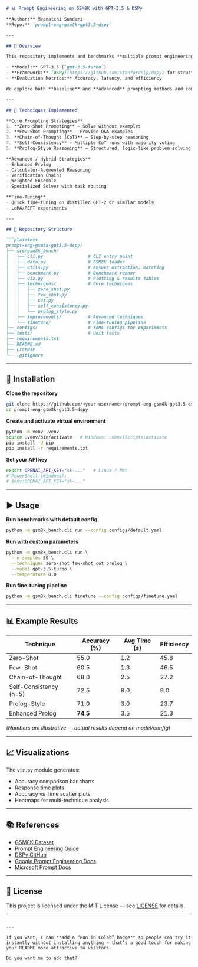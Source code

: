 ````markdown
# 📊 Prompt Engineering on GSM8K with GPT-3.5 & DSPy

**Author:** Meenatchi Sundari  
**Repo:** `prompt-eng-gsm8k-gpt3.5-dspy`

---

## 📌 Overview

This repository implements and benchmarks **multiple prompt engineering techniques** on the [GSM8K](https://huggingface.co/datasets/openai/gsm8k) arithmetic reasoning dataset using:

- **Model:** GPT-3.5 (`gpt-3.5-turbo`)
- **Framework:** [DSPy](https://github.com/stanfordnlp/dspy) for structured prompting & evaluation
- **Evaluation Metrics:** Accuracy, latency, and efficiency

We explore both **baseline** and **advanced** prompting methods and compare them against a **fine-tuned model**.

---

## 🧠 Techniques Implemented

**Core Prompting Strategies**
1. **Zero-Shot Prompting** — Solve without examples
2. **Few-Shot Prompting** — Provide Q&A examples
3. **Chain-of-Thought (CoT)** — Step-by-step reasoning
4. **Self-Consistency** — Multiple CoT runs with majority voting
5. **Prolog-Style Reasoning** — Structured, logic-like problem solving *(novel variant for GSM8K)*

**Advanced / Hybrid Strategies**
- Enhanced Prolog
- Calculator-Augmented Reasoning
- Verification Chains
- Weighted Ensemble
- Specialized Solver with task routing

**Fine-Tuning**
- Quick fine-tuning on distilled GPT-2 or similar models
- LoRA/PEFT experiments

---

## 📂 Repository Structure

```plaintext
prompt-eng-gsm8k-gpt3.5-dspy/
├── src/gsm8k_bench/
│   ├── cli.py                 # CLI entry point
│   ├── data.py                # GSM8K loader
│   ├── utils.py               # Answer extraction, matching
│   ├── benchmark.py           # Benchmark runner
│   ├── viz.py                 # Plotting & results tables
│   ├── techniques/            # Core techniques
│   │   ├── zero_shot.py
│   │   ├── few_shot.py
│   │   ├── cot.py
│   │   ├── self_consistency.py
│   │   └── prolog_style.py
│   ├── improvements/          # Advanced techniques
│   └── finetune/              # Fine-tuning pipeline
├── configs/                   # YAML configs for experiments
├── tests/                     # Unit tests
├── requirements.txt
├── README.md
├── LICENSE
└── .gitignore
````

---

## 🔧 Installation

**Clone the repository**

```bash
git clone https://github.com/<your-username>/prompt-eng-gsm8k-gpt3.5-dspy.git
cd prompt-eng-gsm8k-gpt3.5-dspy
```

**Create and activate virtual environment**

```bash
python -m venv .venv
source .venv/bin/activate   # Windows: .venv\Scripts\activate
pip install -U pip
pip install -r requirements.txt
```

**Set your API key**

```bash
export OPENAI_API_KEY="sk-..."   # Linux / Mac
# PowerShell (Windows):
# $env:OPENAI_API_KEY="sk-..."
```

---

## ▶️ Usage

**Run benchmarks with default config**

```bash
python -m gsm8k_bench.cli run --config configs/default.yaml
```

**Run with custom parameters**

```bash
python -m gsm8k_bench.cli run \
  --n-samples 50 \
  --techniques zero-shot few-shot cot prolog \
  --model gpt-3.5-turbo \
  --temperature 0.0
```

**Run fine-tuning pipeline**

```bash
python -m gsm8k_bench.cli finetune --config configs/finetune.yaml
```

---

## 📊 Example Results

| Technique              | Accuracy (%) | Avg Time (s) | Efficiency |
| ---------------------- | ------------ | ------------ | ---------- |
| Zero-Shot              | 55.0         | 1.2          | 45.8       |
| Few-Shot               | 60.5         | 1.3          | 46.5       |
| Chain-of-Thought       | 68.0         | 2.5          | 27.2       |
| Self-Consistency (n=5) | 72.5         | 8.0          | 9.0        |
| Prolog-Style           | 71.0         | 3.0          | 23.7       |
| Enhanced Prolog        | **74.5**     | 3.5          | 21.3       |

*(Numbers are illustrative — actual results depend on model/config)*

---

## 📈 Visualizations

The `viz.py` module generates:

* Accuracy comparison bar charts
* Response time plots
* Accuracy vs Time scatter plots
* Heatmaps for multi-technique analysis

---

## 📚 References

* [GSM8K Dataset](https://huggingface.co/datasets/openai/gsm8k)
* [Prompt Engineering Guide](https://www.promptingguide.ai/)
* [DSPy GitHub](https://github.com/stanfordnlp/dspy)
* [Google Prompt Engineering Docs](https://developers.google.com/machine-learning/resources/prompt-eng)
* [Microsoft Prompt Docs](https://learn.microsoft.com/en-us/semantic-kernel/prompts/)

---

## 📜 License

This project is licensed under the MIT License — see [LICENSE](LICENSE) for details.

---

```

---

If you want, I can **add a “Run in Colab” badge** so people can try it instantly without installing anything — that’s a good touch for making your README more attractive to visitors.  

Do you want me to add that?
```
